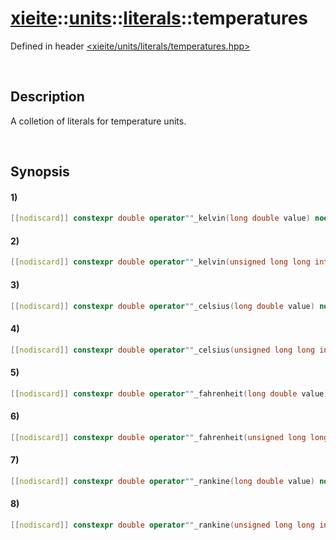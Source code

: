 # [xieite](../../../../xieite.md)\:\:[units](../../../../units.md)\:\:[literals](../../literals.md)\:\:temperatures
Defined in header [<xieite/units/literals/temperatures.hpp>](../../../../../include/xieite/units/literals/temperatures.hpp)

&nbsp;

## Description
A colletion of literals for temperature units.

&nbsp;

## Synopsis
#### 1)
```cpp
[[nodiscard]] constexpr double operator""_kelvin(long double value) noexcept;
```
#### 2)
```cpp
[[nodiscard]] constexpr double operator""_kelvin(unsigned long long int value) noexcept;
```
#### 3)
```cpp
[[nodiscard]] constexpr double operator""_celsius(long double value) noexcept;
```
#### 4)
```cpp
[[nodiscard]] constexpr double operator""_celsius(unsigned long long int value) noexcept;
```
#### 5)
```cpp
[[nodiscard]] constexpr double operator""_fahrenheit(long double value) noexcept;
```
#### 6)
```cpp
[[nodiscard]] constexpr double operator""_fahrenheit(unsigned long long int value) noexcept;
```
#### 7)
```cpp
[[nodiscard]] constexpr double operator""_rankine(long double value) noexcept;
```
#### 8)
```cpp
[[nodiscard]] constexpr double operator""_rankine(unsigned long long int value) noexcept;
```
